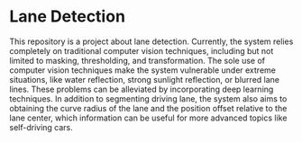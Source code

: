 # Lane Detection

This repository is a project about lane detection. Currently, the system relies completely on traditional
computer vision techniques, including but not limited to masking, thresholding, and transformation. The 
sole use of computer vision techniques make the system vulnerable under extreme situations, like water
reflection, strong sunlight reflection, or blurred lane lines. These problems can be alleviated by incorporating
deep learning techniques. In addition to segmenting driving lane, the system also aims to obtaining
the curve radius of the lane and the position offset relative to the lane center, which information 
can be useful for more advanced topics like self-driving cars.
